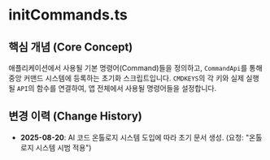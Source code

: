 # initCommands.ts

## 핵심 개념 (Core Concept)
애플리케이션에서 사용될 기본 명령어(Command)들을 정의하고, `CommandApi`를 통해 중앙 커맨드 시스템에 등록하는 초기화 스크립트입니다. `CMDKEYS`의 각 키와 실제 실행될 `API`의 함수를 연결하여, 앱 전체에서 사용될 명령어들을 설정합니다.

## 변경 이력 (Change History)
- **2025-08-20**: AI 코드 온톨로지 시스템 도입에 따라 초기 문서 생성. (요청: "온톨로지 시스템 시범 적용")
